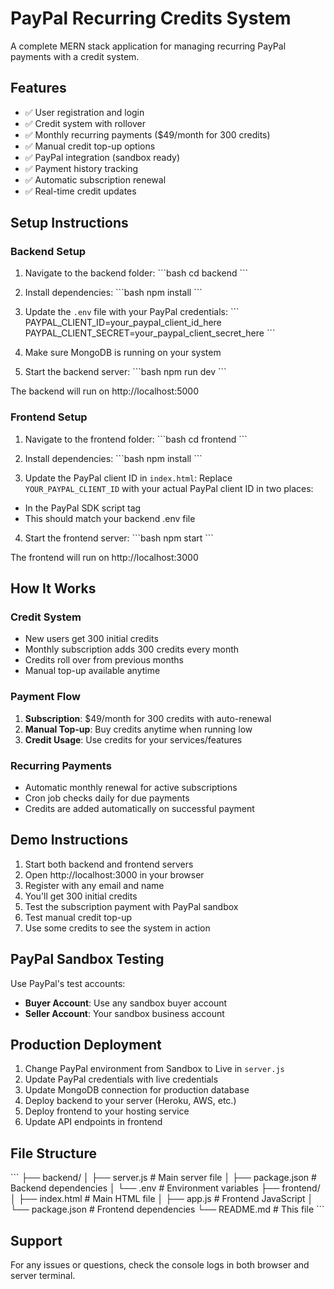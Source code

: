 # PayPal Recurring Credits System

A complete MERN stack application for managing recurring PayPal payments with a credit system.

## Features

- ✅ User registration and login
- ✅ Credit system with rollover
- ✅ Monthly recurring payments ($49/month for 300 credits)
- ✅ Manual credit top-up options
- ✅ PayPal integration (sandbox ready)
- ✅ Payment history tracking
- ✅ Automatic subscription renewal
- ✅ Real-time credit updates

## Setup Instructions

### Backend Setup

1. Navigate to the backend folder:
\`\`\`bash
cd backend
\`\`\`

2. Install dependencies:
\`\`\`bash
npm install
\`\`\`

3. Update the `.env` file with your PayPal credentials:
\`\`\`
PAYPAL_CLIENT_ID=your_paypal_client_id_here
PAYPAL_CLIENT_SECRET=your_paypal_client_secret_here
\`\`\`

4. Make sure MongoDB is running on your system

5. Start the backend server:
\`\`\`bash
npm run dev
\`\`\`

The backend will run on http://localhost:5000

### Frontend Setup

1. Navigate to the frontend folder:
\`\`\`bash
cd frontend
\`\`\`

2. Install dependencies:
\`\`\`bash
npm install
\`\`\`

3. Update the PayPal client ID in `index.html`:
Replace `YOUR_PAYPAL_CLIENT_ID` with your actual PayPal client ID in two places:
- In the PayPal SDK script tag
- This should match your backend .env file

4. Start the frontend server:
\`\`\`bash
npm start
\`\`\`

The frontend will run on http://localhost:3000

## How It Works

### Credit System
- New users get 300 initial credits
- Monthly subscription adds 300 credits every month
- Credits roll over from previous months
- Manual top-up available anytime

### Payment Flow
1. **Subscription**: $49/month for 300 credits with auto-renewal
2. **Manual Top-up**: Buy credits anytime when running low
3. **Credit Usage**: Use credits for your services/features

### Recurring Payments
- Automatic monthly renewal for active subscriptions
- Cron job checks daily for due payments
- Credits are added automatically on successful payment

## Demo Instructions

1. Start both backend and frontend servers
2. Open http://localhost:3000 in your browser
3. Register with any email and name
4. You'll get 300 initial credits
5. Test the subscription payment with PayPal sandbox
6. Test manual credit top-up
7. Use some credits to see the system in action

## PayPal Sandbox Testing

Use PayPal's test accounts:
- **Buyer Account**: Use any sandbox buyer account
- **Seller Account**: Your sandbox business account

## Production Deployment

1. Change PayPal environment from Sandbox to Live in `server.js`
2. Update PayPal credentials with live credentials
3. Update MongoDB connection for production database
4. Deploy backend to your server (Heroku, AWS, etc.)
5. Deploy frontend to your hosting service
6. Update API endpoints in frontend

## File Structure

\`\`\`
├── backend/
│   ├── server.js          # Main server file
│   ├── package.json       # Backend dependencies
│   └── .env              # Environment variables
├── frontend/
│   ├── index.html        # Main HTML file
│   ├── app.js           # Frontend JavaScript
│   └── package.json     # Frontend dependencies
└── README.md           # This file
\`\`\`

## Support

For any issues or questions, check the console logs in both browser and server terminal.
